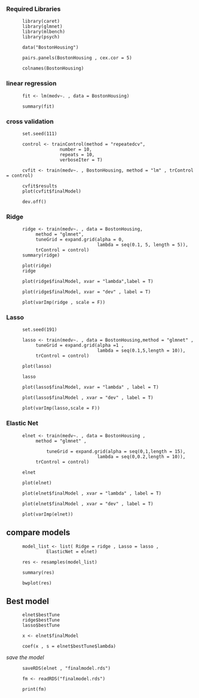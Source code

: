   ### Required Libraries

          library(caret)
          library(glmnet)
          library(mlbench)
          library(psych)

          data("BostonHousing")
 
          pairs.panels(BostonHousing , cex.cor = 5)

          colnames(BostonHousing)

### linear regression

          fit <- lm(medv~. , data = BostonHousing)

          summary(fit)

### cross validation

          set.seed(111)

          control <- trainControl(method = "repeatedcv",
                        number = 10,
                        repeats = 10,
                        verboseIter = T)

          cvfit <- train(medv~. , BostonHousing, method = "lm" , trControl = control)

          cvfit$results
          plot(cvfit$finalModel)

          dev.off()
### Ridge

          ridge <- train(medv~. , data = BostonHousing, 
               method = "glmnet",
               tuneGrid = expand.grid(alpha = 0,
                                      lambda = seq(0.1, 5, length = 5)),
               trControl = control)
          summary(ridge)

          plot(ridge)
          ridge

          plot(ridge$finalModel, xvar = "lambda",label = T)

          plot(ridge$finalModel, xvar = "dev" , label = T)

          plot(varImp(ridge , scale = F))

### Lasso

          set.seed(191)

          lasso <- train(medv~. , data = BostonHousing,method = "glmnet" ,
               tuneGrid = expand.grid(alpha =1 ,
                                      lambda = seq(0.1,5,length = 10)),
               trControl = control)

          plot(lasso)

          lasso

          plot(lasso$finalModel, xvar = "lambda" , label = T)

          plot(lasso$finalModel , xvar = "dev" , label = T)

          plot(varImp(lasso,scale = F))

### Elastic Net

          elnet <- train(medv~. , data = BostonHousing ,
               method = "glmnet" , 
           
                   tuneGrid = expand.grid(alpha = seq(0,1,length = 15),
                                      lambda = seq(0,0.2,length = 10)),
               trControl = control)

          elnet

          plot(elnet)

          plot(elnet$finalModel , xvar = "lambda" , label = T)

          plot(elnet$finalModel , xvar = "dev" , label = T)

          plot(varImp(elnet))

## compare models

          model_list <- list( Ridge = ridge , Lasso = lasso ,
                   ElasticNet = elnet)

          res <- resamples(model_list)
          
          summary(res)

          bwplot(res)

## Best model

          elnet$bestTune
          ridge$bestTune
          lasso$bestTune

          x <- elnet$finalModel

          coef(x , s = elnet$bestTune$lambda)

_save the model_

          saveRDS(elnet , "finalmodel.rds")

          fm <- readRDS("finalmodel.rds")

          print(fm)
